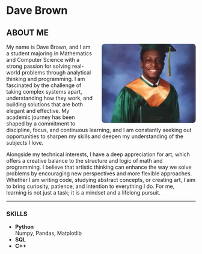 # Dave Brown

## ABOUT ME

<p>
  <img src="DaveBrownPicture.jpg" alt="Dave Brown" style="float: right; margin-left: 20px; width: 250px; border-radius: 8px;" />
  My name is Dave Brown, and I am a student majoring in Mathematics and Computer Science with a strong passion for solving real-world problems through analytical thinking and programming. I am fascinated by the challenge of taking complex systems apart, understanding how they work, and building solutions that are both elegant and effective. My academic journey has been shaped by a commitment to discipline, focus, and continuous learning, and I am constantly seeking out opportunities to sharpen my skills and deepen my understanding of the subjects I love.

  Alongside my technical interests, I have a deep appreciation for art, which offers a creative balance to the structure and logic of math and programming. I believe that artistic thinking can enhance the way we solve problems by encouraging new perspectives and more flexible approaches. Whether I am writing code, studying abstract concepts, or creating art, I aim to bring curiosity, patience, and intention to everything I do. For me, learning is not just a task; it is a mindset and a lifelong pursuit.
</p>

---

### SKILLS

- **Python**  
  Numpy, Pandas, Matplotlib  
- **SQL**  
- **C++**
